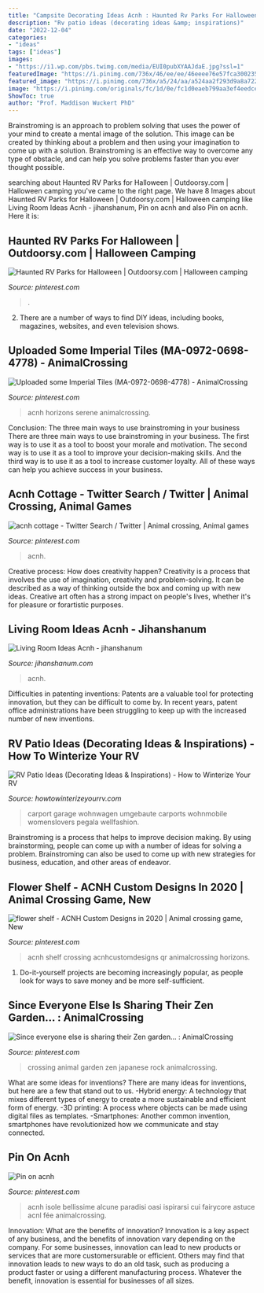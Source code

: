 ```yaml
---
title: "Campsite Decorating Ideas Acnh : Haunted Rv Parks For Halloween"
description: "Rv patio ideas (decorating ideas &amp; inspirations)"
date: "2022-12-04"
categories:
- "ideas"
tags: ["ideas"]
images:
- "https://i1.wp.com/pbs.twimg.com/media/EUI0pubXYAAJdaE.jpg?ssl=1"
featuredImage: "https://i.pinimg.com/736x/46/ee/ee/46eeee76e57fca30023569638edbebf9.jpg"
featured_image: "https://i.pinimg.com/736x/a5/24/aa/a524aa2f293d9a8a7226d1f52c233db6.jpg"
image: "https://i.pinimg.com/originals/fc/1d/0e/fc1d0eaeb799aa3ef4eedce73dd2216f.jpg"
ShowToc: true
author: "Prof. Maddison Wuckert PhD"
---
```



Brainstroming is an approach to problem solving that uses the power of your mind to create a mental image of the solution. This image can be created by thinking about a problem and then using your imagination to come up with a solution. Brainstroming is an effective way to overcome any type of obstacle, and can help you solve problems faster than you ever thought possible.

	

		
searching about Haunted RV Parks for Halloween | Outdoorsy.com | Halloween camping you've came to the right page. We have 8 Images about Haunted RV Parks for Halloween | Outdoorsy.com | Halloween camping like Living Room Ideas Acnh - jihanshanum, Pin on acnh and also Pin on acnh. Here it is:
		
    
## Haunted RV Parks For Halloween | Outdoorsy.com | Halloween Camping

<img loading=lazy src="https://i.pinimg.com/736x/d6/26/82/d626824b3ff721c0ad87b9bc1bd13d7c.jpg" onerror="this.onerror=null;this.src='https://tse1.mm.bing.net/th?id=OIP.kJcp03knaRbDFXZKnR8BnAHaDw&amp;pid=15.1';" alt="Haunted RV Parks for Halloween | Outdoorsy.com | Halloween camping">

_Source: pinterest.com_

>. 

	

2. There are a number of ways to find DIY ideas, including books, magazines, websites, and even television shows.

    
## Uploaded Some Imperial Tiles (MA-0972-0698-4778) - AnimalCrossing

<img loading=lazy src="https://i.pinimg.com/736x/a5/24/aa/a524aa2f293d9a8a7226d1f52c233db6.jpg" onerror="this.onerror=null;this.src='https://tse3.mm.bing.net/th?id=OIP.E6vUk833zGqiwBw3bxsJWAHaIV&amp;pid=15.1';" alt="Uploaded some Imperial Tiles (MA-0972-0698-4778) - AnimalCrossing">

_Source: pinterest.com_

>acnh horizons serene animalcrossing. 

	

Conclusion: The three main ways to use brainstroming in your business
There are three main ways to use brainstroming in your business. The first way is to use it as a tool to boost your morale and motivation. The second way is to use it as a tool to improve your decision-making skills. And the third way is to use it as a tool to increase customer loyalty. All of these ways can help you achieve success in your business.

    
## Acnh Cottage - Twitter Search / Twitter | Animal Crossing, Animal Games

<img loading=lazy src="https://i.pinimg.com/736x/3c/20/e0/3c20e06447d4933a63022fce65b6904d.jpg" onerror="this.onerror=null;this.src='https://tse2.mm.bing.net/th?id=OIP.2pNrNni-yNkbzeCz6VNk-wHaEK&amp;pid=15.1';" alt="acnh cottage - Twitter Search / Twitter | Animal crossing, Animal games">

_Source: pinterest.com_

>acnh. 

	

Creative process: How does creativity happen?
Creativity is a process that involves the use of imagination, creativity and problem-solving. It can be described as a way of thinking outside the box and coming up with new ideas. Creative art often has a strong impact on people's lives, whether it's for pleasure or forartistic purposes.

    
## Living Room Ideas Acnh - Jihanshanum

<img loading=lazy src="https://i1.wp.com/pbs.twimg.com/media/EUI0pubXYAAJdaE.jpg?ssl=1" onerror="this.onerror=null;this.src='https://tse3.mm.bing.net/th?id=OIP.RG8Att3FJwD0CxaATUvDJgHaEK&amp;pid=15.1';" alt="Living Room Ideas Acnh - jihanshanum">

_Source: jihanshanum.com_

>acnh. 

	

Difficulties in patenting inventions:
Patents are a valuable tool for protecting innovation, but they can be difficult to come by. In recent years, patent office administrations have been struggling to keep up with the increased number of new inventions.

    
## RV Patio Ideas (Decorating Ideas &amp; Inspirations) - How To Winterize Your RV

<img loading=lazy src="https://i.pinimg.com/originals/fc/1d/0e/fc1d0eaeb799aa3ef4eedce73dd2216f.jpg" onerror="this.onerror=null;this.src='https://tse2.mm.bing.net/th?id=OIP.NY3gPKYkYSMAZSdkwIxacAHaJ4&amp;pid=15.1';" alt="RV Patio Ideas (Decorating Ideas &amp; Inspirations) - How to Winterize Your RV">

_Source: howtowinterizeyourrv.com_

>carport garage wohnwagen umgebaute carports wohnmobile womenslovers pegala wellfashion. 

	

Brainstroming is a process that helps to improve decision making. By using brainstorming, people can come up with a number of ideas for solving a problem. Brainstroming can also be used to come up with new strategies for business, education, and other areas of endeavor.

    
## Flower Shelf - ACNH Custom Designs In 2020 | Animal Crossing Game, New

<img loading=lazy src="https://i.pinimg.com/736x/46/ee/ee/46eeee76e57fca30023569638edbebf9.jpg" onerror="this.onerror=null;this.src='https://tse2.mm.bing.net/th?id=OIP.SC6btrIqd9wbQZnHw4hiOQHaIP&amp;pid=15.1';" alt="flower shelf - ACNH Custom Designs in 2020 | Animal crossing game, New">

_Source: pinterest.com_

>acnh shelf crossing acnhcustomdesigns qr animalcrossing horizons. 

	

1. Do-it-yourself projects are becoming increasingly popular, as people look for ways to save money and be more self-sufficient.

    
## Since Everyone Else Is Sharing Their Zen Garden... : AnimalCrossing

<img loading=lazy src="https://i.pinimg.com/736x/e5/14/8d/e5148d74a6c6f00440d28f6d03441bfe.jpg" onerror="this.onerror=null;this.src='https://tse2.mm.bing.net/th?id=OIP.l_PXKfeA3grcaPVL96Uf6QHaEK&amp;pid=15.1';" alt="Since everyone else is sharing their Zen garden... : AnimalCrossing">

_Source: pinterest.com_

>crossing animal garden zen japanese rock animalcrossing. 

	

What are some ideas for inventions?
There are many ideas for inventions, but here are a few that stand out to us. 
-Hybrid energy: A technology that mixes different types of energy to create a more sustainable and efficient form of energy.
-3D printing: A process where objects can be made using digital files as templates.
-Smartphones: Another common invention, smartphones have revolutionized how we communicate and stay connected.

    
## Pin On Acnh

<img loading=lazy src="https://i.pinimg.com/736x/ad/c9/27/adc927f9160cb9c59a88d58a5bdb6d83.jpg" onerror="this.onerror=null;this.src='https://tse1.mm.bing.net/th?id=OIP.PbSz9_hWLcGprUEdqT_IAQHaEK&amp;pid=15.1';" alt="Pin on acnh">

_Source: pinterest.com_

>acnh isole bellissime alcune paradisi oasi ispirarsi cui fairycore astuce acnl fée animalcrossing. 

	

Innovation: What are the benefits of innovation?
Innovation is a key aspect of any business, and the benefits of innovation vary depending on the company. For some businesses, innovation can lead to new products or services that are more customersurable or efficient. Others may find that innovation leads to new ways to do an old task, such as producing a product faster or using a different manufacturing process. Whatever the benefit, innovation is essential for businesses of all sizes.

